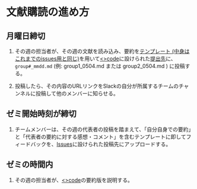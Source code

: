 # 文献購読の進め方

## 月曜日締切
1. その週の担当者が、その週の文献を読み込み、要約を[テンプレート (中身はこれまでのissues用と同じ)](https://github.com/icat-lab/ay2021spring_icatlab/blob/main/templete_issues)を用いて[<>code](https://github.com/icat-lab/ay2021spring_icatlab)に設けられた[提出先](https://github.com/icat-lab/ay2021spring_icatlab/tree/main/homework)に、`group#_mmdd.md` (例: group1_0504.md または group2_0504.md ) に投稿する。

1. 投稿したら、その内容のURLリンクをSlackの自分が所属するチームのチャンネルに投稿して他のメンバーに知らせる。

## ゼミ開始時刻が締切
1. チームメンバーは、その週の代表者の投稿を踏まえて、「自分自身での要約」と「代表者の要約に対する感想・コメント」を含むテンプレートに即してフィードバックを、[Issues](https://github.com/icat-lab/ay2021spring_icatlab/issues)に設けられた投稿先にアップロードする。

## ゼミの時間内
1. その週の担当者が、[<>code](https://github.com/icat-lab/ay2021spring_icatlab/tree/main/homework)の要約版を説明する。 

